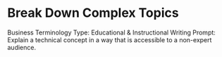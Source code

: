 # Break Down Complex Topics

Business Terminology Type: Educational & Instructional Writing
Prompt: Explain a technical concept in a way that is accessible to a non-expert audience.